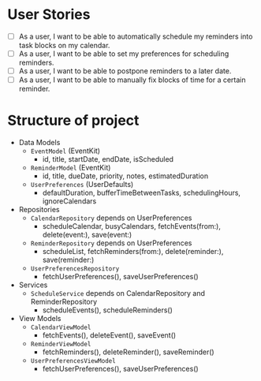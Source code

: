 # User Stories
- [ ] As a user, I want to be able to automatically schedule my reminders into task blocks on my calendar.
- [ ] As a user, I want to be able to set my preferences for scheduling reminders.
- [ ] As a user, I want to be able to postpone reminders to a later date.
- [ ] As a user, I want to be able to manually fix blocks of time for a certain reminder.

# Structure of project

- Data Models
  - `EventModel` (EventKit)
    - id, title, startDate, endDate, isScheduled
  - `ReminderModel` (EventKit)
    - id, title, dueDate, priority, notes, estimatedDuration
  - `UserPreferences` (UserDefaults)
    - defaultDuration, bufferTimeBetweenTasks, schedulingHours, ignoreCalendars
- Repositories
  - `CalendarRepository` depends on UserPreferences
    - scheduleCalendar, busyCalendars, fetchEvents(from:), delete(event:), save(event:)
  - `ReminderRepository` depends on UserPreferences
    - scheduleList, fetchReminders(from:), delete(reminder:), save(reminder:)
  - `UserPreferencesRepository`
    - fetchUserPreferences(), saveUserPreferences()
- Services
  - `ScheduleService` depends on CalendarRepository and ReminderRepository
    - scheduleEvents(), scheduleReminders()
- View Models
  - `CalendarViewModel`
    - fetchEvents(), deleteEvent(), saveEvent()
  - `ReminderViewModel`
    - fetchReminders(), deleteReminder(), saveReminder()
  - `UserPreferencesViewModel`
    - fetchUserPreferences(), saveUserPreferences()

